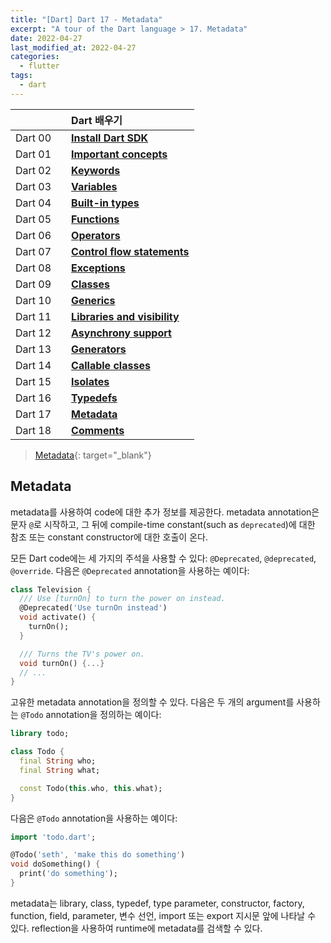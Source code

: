 ```yaml
---
title: "[Dart] Dart 17 - Metadata"
excerpt: "A tour of the Dart language > 17. Metadata"
date: 2022-04-27
last_modified_at: 2022-04-27
categories:
  - flutter
tags:
  - dart
---
```


|||Dart 배우기|
|:---:|:---:|:---|
|Dart 00||**[Install Dart SDK](https://burningfalls.github.io/flutter/dart0-install-dart-sdk/)**|
|Dart 01||**[Important concepts](https://burningfalls.github.io/flutter/dart1-important-concepts/)**|
|Dart 02||**[Keywords](https://burningfalls.github.io/flutter/dart2-keywords/)**|
|Dart 03||**[Variables](https://burningfalls.github.io/flutter/dart3-variables/)**|
|Dart 04||**[Built-in types](https://burningfalls.github.io/flutter/dart4-built-in-types/)**|
|Dart 05||**[Functions](https://burningfalls.github.io/flutter/dart5-functions/)**|
|Dart 06||**[Operators](https://burningfalls.github.io/flutter/dart6-operators/)**|
|Dart 07||**[Control flow statements](https://burningfalls.github.io/flutter/dart7-control-flow-statements/)**|
|Dart 08||**[Exceptions](https://burningfalls.github.io/flutter/dart8-exceptions/)**|
|Dart 09||**[Classes](https://burningfalls.github.io/flutter/dart9-classes/)**|
|Dart 10||**[Generics](https://burningfalls.github.io/flutter/dart10-generics/)**|
|Dart 11||**[Libraries and visibility](https://burningfalls.github.io/flutter/dart11-libraries-and-visibility/)**|
|Dart 12||**[Asynchrony support](https://burningfalls.github.io/flutter/dart12-asynchrony-support/)**|
|Dart 13||**[Generators](https://burningfalls.github.io/flutter/dart13-generators/)**|
|Dart 14||**[Callable classes](https://burningfalls.github.io/flutter/dart14-callable-classes/)**|
|Dart 15||**[Isolates](https://burningfalls.github.io/flutter/dart15-isolates/)**|
|Dart 16||**[Typedefs](https://burningfalls.github.io/flutter/dart16-typedefs/)**|
|Dart 17||**[Metadata](https://burningfalls.github.io/flutter/dart17-metadata/)**|
|Dart 18||**[Comments](https://burningfalls.github.io/flutter/dart18-comments/)**|

> [Metadata](https://dart.dev/guides/language/language-tour#metadata){: target="_blank"}

## Metadata

metadata를 사용하여 code에 대한 추가 정보를 제공한다. metadata annotation은 문자 `@`로 시작하고, 그 뒤에 compile-time constant(such as `deprecated`)에 대한 참조 또는 constant constructor에 대한 호출이 온다.

모든 Dart code에는 세 가지의 주석을 사용할 수 있다: `@Deprecated`, `@deprecated`, `@override`. 다음은 `@Deprecated` annotation을 사용하는 예이다:

```dart
class Television {
  /// Use [turnOn] to turn the power on instead.
  @Deprecated('Use turnOn instead')
  void activate() {
    turnOn();
  }

  /// Turns the TV's power on.
  void turnOn() {...}
  // ...
}
```

고유한 metadata annotation을 정의할 수 있다. 다음은 두 개의 argument를 사용하는 `@Todo` annotation을 정의하는 예이다:

```dart
library todo;

class Todo {
  final String who;
  final String what;

  const Todo(this.who, this.what);
}
```

다음은 `@Todo` annotation을 사용하는 예이다:

```dart
import 'todo.dart';

@Todo('seth', 'make this do something')
void doSomething() {
  print('do something');
}
```

metadata는 library, class, typedef, type parameter, constructor, factory, function, field, parameter, 변수 선언, import 또는 export 지시문 앞에 나타날 수 있다. reflection을 사용하여 runtime에 metadata를 검색할 수 있다.